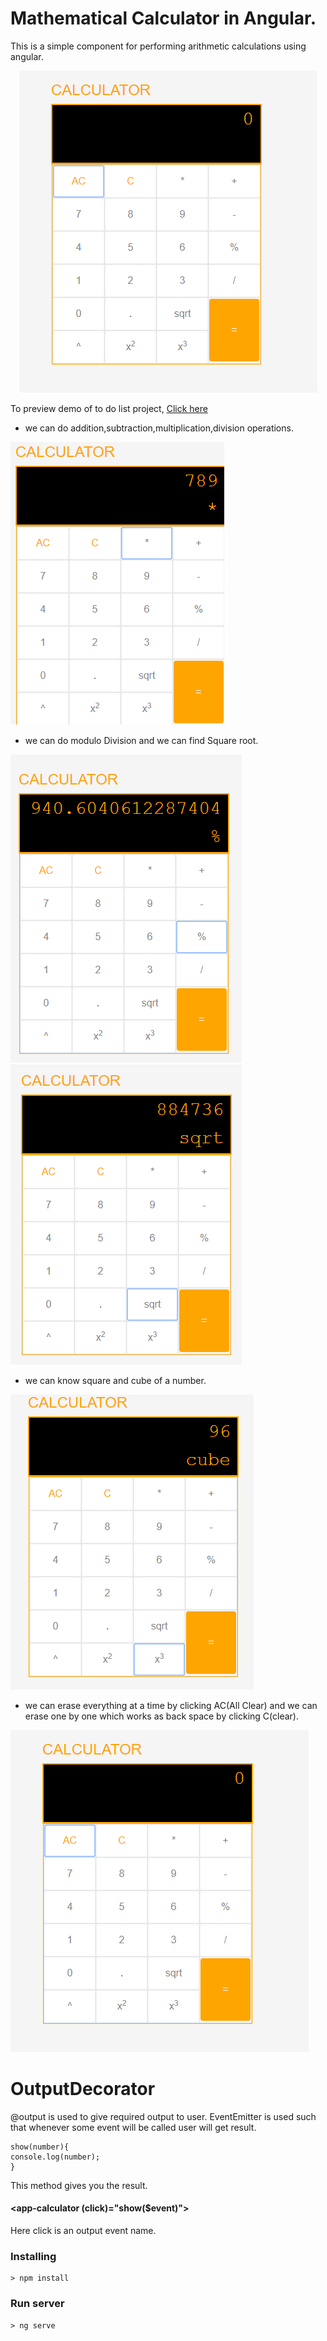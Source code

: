 # Mathematical Calculator in Angular.
This is a simple component for performing arithmetic calculations using angular.
<p align="center">
    <img  alt="calci" src="images/allclear.png" class="img-responsive">
</p>

To preview demo of to do list project, [Click here](https://stackblitz.com/edit/angular-x4kzo1-x5xs9e?embed=1&file=src/index.html&hideNavigation=1&view=preview)

* we can do addition,subtraction,multiplication,division operations.
<p><img src="\images\multi.png"></p>

* we can do modulo Division and we can find Square root.
<p><img src="\images\modulo.png"><img src="\images\sqrt.png"></p>

* we can know square and cube of a number.
<p><img src="\images\cube.png"></p>

* we can erase everything at a time by clicking AC(All Clear) and we can erase one by one which works as back space by clicking C(clear).
<p><img src="\images\allclear.png"></p>

# OutputDecorator
 @output is used to give required output to user.
EventEmitter is used such that whenever some event will be called user will get result. 
```
show(number){
console.log(number);
}
```
This method gives you the result.
#### <app-calculator (click)="show($event)"></app-calculator>
Here click is an output event name.

### Installing

```
> npm install
```

### Run server

```
> ng serve
```
